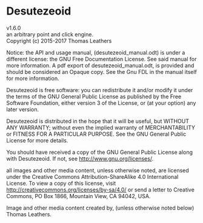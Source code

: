 #   Desutezeoid
v1.6.0   
an arbitrary point and click engine.       
Copyright (c) 2015-2017 Thomas Leathers      

Notice: the API and usage manual, (desutezeoid_manual.odt) is under a different license:
the GNU Free Documentation License. See said manual for more information.
A pdf export of desutezeoid_manual.odt, is provided and should be considered
an Opaque copy. See the Gnu FDL in the manual itself for more information.

Desutezeoid is free software: you can redistribute it and/or modify
it under the terms of the GNU General Public License as published by
the Free Software Foundation, either version 3 of the License, or
(at your option) any later version.
      
Desutezeoid is distributed in the hope that it will be useful,
but WITHOUT ANY WARRANTY; without even the implied warranty of
MERCHANTABILITY or FITNESS FOR A PARTICULAR PURPOSE.  See the
GNU General Public License for more details.
       
You should have received a copy of the GNU General Public License
along with Desutezeoid.  If not, see <http://www.gnu.org/licenses/>.

all images and other media content, unless otherwise noted,
are licensed under the Creative Commons Attribution-ShareAlike 4.0
International License. To view a copy of this license, visit
http://creativecommons.org/licenses/by-sa/4.0/ or send a letter to
Creative Commons, PO Box 1866, Mountain View, CA 94042, USA.

Image and other media content created by, (unless otherwise noted below) Thomas Leathers.